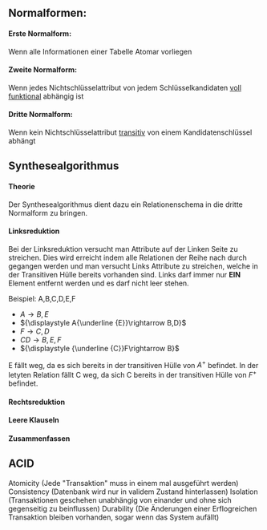 ## Normalformen:
#### Erste Normalform:
Wenn alle Informationen einer Tabelle Atomar vorliegen

#### Zweite Normalform:
Wenn jedes Nichtschlüsselattribut von jedem Schlüsselkandidaten [voll funktional](https://www.datenbanken-verstehen.de/datenmodellierung/normalisierung/abhaengigkeiten-normalisierung/ "Abhängigkeiten") abhängig ist

#### Dritte Normalform:
Wenn kein Nichtschlüsselattribut [transitiv](https://www.datenbanken-verstehen.de/datenmodellierung/normalisierung/abhaengigkeiten-normalisierung/ "Abhängigkeiten") von einem Kandidatenschlüssel abhängt

## Synthesealgorithmus
#### Theorie
Der Synthesealgorithmus dient dazu ein Relationenschema in die dritte Normalform zu bringen.

#### Linksreduktion
Bei der Linksreduktion versucht man Attribute auf der Linken Seite zu streichen. Dies wird erreicht indem alle Relationen der Reihe nach durch gegangen werden und man versucht Links Attribute zu streichen, welche in der Transitiven Hülle bereits vorhanden sind. Links darf immer nur **EIN** Element entfernt werden und es darf nicht leer stehen.

Beispiel: A,B,C,D,E,F
-  ${\displaystyle A\rightarrow B,E}$
-  ${\displaystyle A{\underline {E}}\rightarrow B,D}$
-  ${\displaystyle F\rightarrow C,D}$
-  ${\displaystyle CD\rightarrow B,E,F}$
-  ${\displaystyle {\underline {C}}F\rightarrow B}$

E fällt weg, da es sich bereits in der transitiven Hülle von $A^+$ befindet.
In der letyten Relation fällt C weg, da sich C bereits in der transitiven Hülle von $F^+$ befindet.

#### Rechtsreduktion

#### Leere Klauseln
#### Zusammenfassen

## ACID
Atomicity (Jede "Transaktion" muss in einem mal ausgeführt werden)
Consistency (Datenbank wird nur in validem Zustand hinterlassen)
Isolation (Transaktionen geschehen unabhängig von einander und ohne sich gegenseitig zu beinflussen)
Durability (Die Änderungen einer Erflogreichen Transaktion bleiben vorhanden, sogar wenn das System aufällt)
